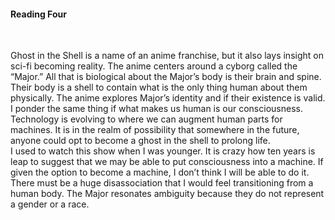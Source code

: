 
<h4>Reading Four</h4>
<br>
<p>Ghost in the Shell is a name of an anime franchise, but it also lays insight on sci-fi becoming reality. The anime centers around a cyborg called the “Major.” All that is biological about the Major’s body is their brain and spine. Their body is a shell to contain what is the only thing human about them physically. The anime explores Major’s identity and if their existence is valid. I ponder the same thing if what makes us human is our consciousness. Technology is evolving to where we can augment human parts for machines. It is in the realm of possibility that somewhere in the future, anyone could opt to become a ghost in the shell to prolong life.
<br>
I used to watch this show when I was younger. It is crazy how ten years is leap to suggest that we may be able to put consciousness into a machine. If given the option to become a machine, I don’t think I will be able to do it. There must be a huge disassociation that I would feel transitioning from a human body. The Major resonates ambiguity because they do not represent a gender or a race.
</p>
